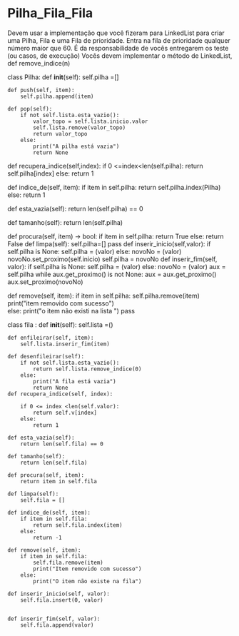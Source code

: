 # Pilha_Fila_Fila
Devem usar a implementação que você fizeram para LinkedList para criar uma Pilha, Fila e uma Fila de prioridade.  Entra na fila de prioridade qualquer número maior que 60.  É da responsabilidade de vocês entregarem os teste (ou casos, de execução)  Vocês devem implementar o método de LinkedList, def remove_indice(n)


class Pilha:
    def __init__(self):
        self.pilha =[]

    def push(self, item):
        self.pilha.append(item)

    def pop(self):
        if not self.lista.esta_vazio():
            valor_topo = self.lista.inicio.valor
            self.lista.remove(valor_topo)
            return valor_topo
        else:
            print("A pilha está vazia")
            return None

def recupera_indice(self,index):
    if 0 <=index<len(self.pilha):
       return self.pilha[index]
    else:
        return 1


def  indice_de(self, item):
        if item in self.pilha:
           return self.pilha.index(Pilha)
        else:
           return 1

def esta_vazia(self):
        return len(self.pilha) == 0

def tamanho(self):
        return len(self.pilha)

def procura(self, item) -> bool:
        if item in self.pilha:
            return True
        else:
          return False
def limpa(self):
        self.pilha=[]
        pass
def inserir_inicio(self,valor):
        if self.pilha is None:
            self.pilha = (valor)
        else:
            novoNo = (valor)
            novoNo.set_proximo(self.inicio)
            self.pilha = novoNo
def inserir_fim(self, valor):
        if self.pilha is None:
            self.pilha = (valor)
        else:
            novoNo = (valor)
            aux = self.pilha
            while aux.get_proximo() is not None:
                aux = aux.get_proximo()
            aux.set_proximo(novoNo)

def remove(self, item):
        if item in self.pilha:
            self.pilha.remove(item)
            print("item removido com sucesso")  
        else:
            print("o item não existi na lista ")
        pass


class fila :
    def __init__(self):
        self.lista =()

    def enfileirar(self, item):
        self.lista.inserir_fim(item)

    def desenfileirar(self):
        if not self.lista.esta_vazio():
            return self.lista.remove_indice(0)
        else:
            print("A fila está vazia")
            return None
    def recupera_indice(self, index):
    
        if 0 <= index <len(self.valor):
            return self.v[index]
        else:
            return 1

    def esta_vazia(self):
        return len(self.fila) == 0

    def tamanho(self):
        return len(self.fila)

    def procura(self, item):
        return item in self.fila

    def limpa(self):
        self.fila = []
    
    def indice_de(self, item):
        if item in self.fila:
            return self.fila.index(item)
        else:
            return -1

    def remove(self, item):
        if item in self.fila:
            self.fila.remove(item)
            print("Item removido com sucesso")
        else:
            print("O item não existe na fila") 

    def inserir_inicio(self, valor):
        self.fila.insert(0, valor)  


    def inserir_fim(self, valor):
        self.fila.append(valor)    

